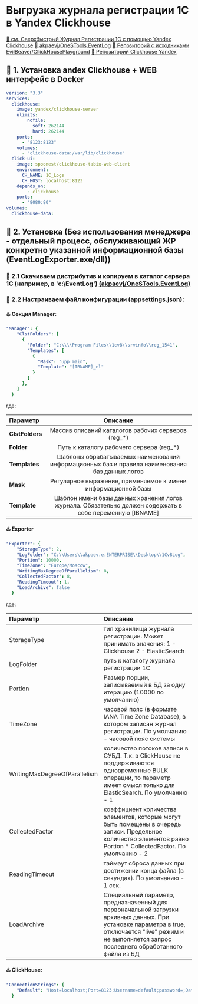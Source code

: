 # Выгрузка журнала регистрации 1С в Yandex Clickhouse

[📍 см. Сверхбыстрый Журнал Регистрации 1C с помощью Yandex Clickhouse](https://youtu.be/HnZ0Of-YpW0)
[📍 akpaevj/OneSTools.EventLog](https://github.com/akpaevj/OneSTools.EventLog)
[📍 Репозиторий с исходниками EvilBeaver/CllickHousePlayground](https://github.com/EvilBeaver/CllickHousePlayground)
[📍 Репозиторий Clickhouse Yandex](https://hub.docker.com/r/yandex/clickhouse-server)

## 🔴 1. Установка andex Clickhouse + WEB интерфейс в Docker

```yaml
version: "3.3"
services:
  clickhouse:
    image: yandex/clickhouse-server
    ulimits:
        nofile:
          soft: 262144
          hard: 262144 
    ports:
      - "8123:8123"
    volumes:
      - "clickhouse-data:/var/lib/clickhouse"
  click-ui:
    image: spoonest/clickhouse-tabix-web-client
    environment: 
      CH_NAME: 1C_Logs
      CH_HOST: localhost:8123
    depends_on:
        - clickhouse
    ports:
      - "8080:80"
volumes:
  clickhouse-data:      
```

## 🔴 2. Установка (Без использования менеджера - отдельный процесс, обслуживающий ЖР конкретно указанной информационной базы (EventLogExporter.exe/dll))

### 🔹 2.1 Скачиваем дистрибутив и копируем в каталог сервера 1С (например, в 'c:\EventLog') [(akpaevj/OneSTools.EventLog)](https://github.com/akpaevj/OneSTools.EventLog/releases)
### 🔹 2.2 Настраиваем файл конфигурации (appsettings.json):
#### ♨️ **Секция Manager:**
```yaml
"Manager": {
    "ClstFolders": [
      {
        "Folder": "C:\\\\Program Files\\1cv8\\srvinfo\\reg_1541",
        "Templates": [
          {
            "Mask": "upp_main",
            "Template": "[IBNAME]_el"
          }
        ]
      },
    ]
  }
```
где:

| Параметр | Описание |
|:---------|:--------:|
| **ClstFolders** | Массив описаний каталогов рабочих серверов (reg_*) |
| **Folder** | Путь к каталогу рабочего сервера (reg_*) |
| **Templates**  | Шаблоны обрабатываемых наименований информационных баз и правила наименования баз данных логов |
| **Mask** | Регулярное выражение, применяемое к имени информационной базы |
| **Template** | Шаблон имени базы данных хранения логов журнала. Обязательно должен содержать в себе переменную [IBNAME] |

#### ♨️ **Exporter**
```yaml
"Exporter": {
    "StorageType": 2,
    "LogFolder": "C:\\Users\\akpaev.e.ENTERPRISE\\Desktop\\1Cv8Log",
    "Portion": 10000,
    "TimeZone": "Europe/Moscow",
    "WritingMaxDegreeOfParallelism": 8,
    "CollectedFactor": 8,
    "ReadingTimeout": 1,
    "LoadArchive": false
  }
```

где:

| Параметр | Описание |
|:---------|:--------|
| StorageType | тип хранилища журнала регистрации. Может принимать значения: 1 - Clickhouse 2 - ElasticSearch |
| LogFolder | путь к каталогу журнала регистрации 1С |
| Portion | Размер порции, записываемый в БД за одну итерацию (10000 по умолчанию) |
| TimeZone | часовой пояс (в формате IANA Time Zone Database), в котором записан журнал регистрации. По умолчанию - часовой пояс системы |
| WritingMaxDegreeOfParallelism | количество потоков записи в СУБД. Т.к. в ClickHouse не поддерживаются одновременные BULK операции, то параметр имеет смысл только для ElasticSearch. По умолчанию - 1 |
| CollectedFactor | коэффициент количества элементов, которые могут быть помещены в очередь записи. Предельное количество элементов равно Portion * CollectedFactor. По умолчанию - 2 |
| ReadingTimeout | таймаут сброса данных при достижении конца файла (в секундах). По умолчанию - 1 сек. |
| LoadArchive | Специальный параметр, предназначенный для первоначальной загрузки архивных данных. При установке параметра в true, отключается "live" режим и не выполняется запрос последнего обработанного файла из БД |

#### ♨️ **ClickHouse:**
```yaml
"ConnectionStrings": {
    "Default": "Host=localhost;Port=8123;Username=default;password=;Database=database_name;"
  }
